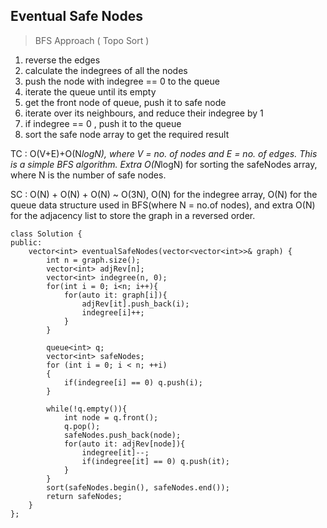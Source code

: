 ## Eventual Safe Nodes

> BFS Approach ( Topo Sort )

1. reverse the edges 
2. calculate the indegrees of all the nodes
3. push the node with indegree == 0 to the queue
4. iterate the queue until its empty
5. get the front node of queue, push it to safe node 
6. iterate over its neighbours, and reduce their indegree by 1
7. if indegree == 0 , push it to the queue
8. sort the safe node array to get the required result

TC : O(V+E)+O(N*logN), where V = no. of nodes and E = no. of edges. This is a simple BFS algorithm. Extra O(N*logN) for sorting the safeNodes array, where N is the number of safe nodes.

SC : O(N) + O(N) + O(N) ~ O(3N), O(N) for the indegree array, O(N) for the queue data structure used in BFS(where N = no.of nodes), and extra O(N) for the adjacency list to store the graph in a reversed order.

```
class Solution {
public:
    vector<int> eventualSafeNodes(vector<vector<int>>& graph) {
        int n = graph.size();
        vector<int> adjRev[n];
        vector<int> indegree(n, 0);
        for(int i = 0; i<n; i++){
            for(auto it: graph[i]){
                adjRev[it].push_back(i);
                indegree[i]++;
            }
        }
        
        queue<int> q;
        vector<int> safeNodes;
        for (int i = 0; i < n; ++i)
        {
            if(indegree[i] == 0) q.push(i);
        } 

        while(!q.empty()){
            int node = q.front();
            q.pop();
            safeNodes.push_back(node);
            for(auto it: adjRev[node]){
                indegree[it]--;
                if(indegree[it] == 0) q.push(it);
            }
        }
        sort(safeNodes.begin(), safeNodes.end());
        return safeNodes;
    }
};
```
